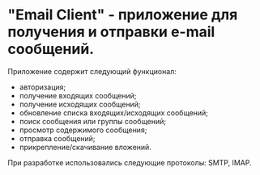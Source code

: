 # "Email Client" - приложение для получения и отправки e-mail сообщений.

Приложение содержит следующий функционал:
- авторизация;
-	получение входящих сообщений;
-	получение исходящих сообщений;
-	обновление списка входящих/исходящих сообщений;
-	поиск сообщения или группы сообщений;
-	просмотр содержимого сообщения;
-	отправка сообщений;
-	прикрепление/скачивание вложений.

При разработке использовались следующие протоколы: SMTP, IMAP.
